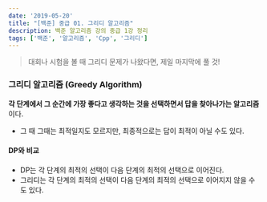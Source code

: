 ```yaml
---
date: '2019-05-20'
title: "[백준] 중급 01. 그리디 알고리즘"
description: 백준 알고리즘 강의 중급 1강 정리
tags: ['백준', '알고리즘', 'Cpp', '그리디']
---
```

> 대회나 시험을 볼 때 그리디 문제가 나왔다면, 제일 마지막에 풀 것!

### 그리디 알고리즘 (Greedy Algorithm)
__각 단계에서 그 순간에 가장 좋다고 생각하는 것을 선택하면서 답을 찾아나가는 알고리즘__ 이다.
- 그 때 그때는 최적일지도 모르지만, 최종적으로는 답이 최적이 아닐 수도 있다.
    
#### DP와 비교
- DP는 각 단계의 최적의 선택이 다음 단계의 최적의 선택으로 이어진다.
- 그리디는 각 단계의 최적의 선택이 다음 단계의 최적의 선택으로 이어지지 않을 수도 있다.